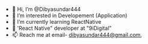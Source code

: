 - 👋 Hi, I’m @Dibyasundar444
- 👀 I’m interested in Developement (Application)
- 🌱 I’m currently learning ReactNative
- 💞️ 'React Native" developer at "9iDigital"
- 📫 Reach me at email- dibyasundar444@gmail.com,
<!---
Dibyasundar444/Dibyasundar444 is a ✨ special ✨ repository because its `README.md` (this file) appears on your GitHub profile.
You can click the Preview link to take a look at your changes.
--->
